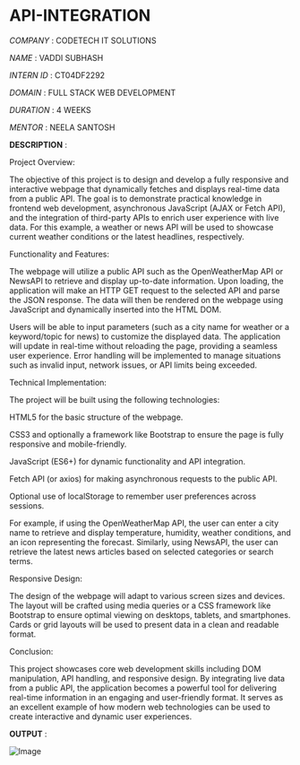 # API-INTEGRATION

*COMPANY*    :     CODETECH IT SOLUTIONS

*NAME*       :     VADDI SUBHASH

*INTERN ID*  :     CT04DF2292

*DOMAIN*     :     FULL STACK WEB DEVELOPMENT

*DURATION*   :     4 WEEKS

*MENTOR*     :     NEELA SANTOSH

**DESCRIPTION**    :    

Project Overview:

The objective of this project is to design and develop a fully responsive and interactive webpage that dynamically fetches and displays real-time data from a public API. The goal is to demonstrate practical knowledge in frontend web development, asynchronous JavaScript (AJAX or Fetch API), and the integration of third-party APIs to enrich user experience with live data. For this example, a weather or news API will be used to showcase current weather conditions or the latest headlines, respectively.

Functionality and Features:

The webpage will utilize a public API such as the OpenWeatherMap API or NewsAPI to retrieve and display up-to-date information. Upon loading, the application will make an HTTP GET request to the selected API and parse the JSON response. The data will then be rendered on the webpage using JavaScript and dynamically inserted into the HTML DOM.

Users will be able to input parameters (such as a city name for weather or a keyword/topic for news) to customize the displayed data. The application will update in real-time without reloading the page, providing a seamless user experience. Error handling will be implemented to manage situations such as invalid input, network issues, or API limits being exceeded.

Technical Implementation:

The project will be built using the following technologies:

HTML5 for the basic structure of the webpage.

CSS3 and optionally a framework like Bootstrap to ensure the page is fully responsive and mobile-friendly.

JavaScript (ES6+) for dynamic functionality and API integration.

Fetch API (or axios) for making asynchronous requests to the public API.

Optional use of localStorage to remember user preferences across sessions.

For example, if using the OpenWeatherMap API, the user can enter a city name to retrieve and display temperature, humidity, weather conditions, and an icon representing the forecast. Similarly, using NewsAPI, the user can retrieve the latest news articles based on selected categories or search terms.

Responsive Design:

The design of the webpage will adapt to various screen sizes and devices. The layout will be crafted using media queries or a CSS framework like Bootstrap to ensure optimal viewing on desktops, tablets, and smartphones. Cards or grid layouts will be used to present data in a clean and readable format.

Conclusion:

This project showcases core web development skills including DOM manipulation, API handling, and responsive design. By integrating live data from a public API, the application becomes a powerful tool for delivering real-time information in an engaging and user-friendly format. It serves as an excellent example of how modern web technologies can be used to create interactive and dynamic user experiences.

**OUTPUT**    : 

![Image](https://github.com/user-attachments/assets/4b73c954-e52c-4a6b-84cc-efce1b671250)
